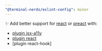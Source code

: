 ```yaml
---
"@terminal-nerds/eslint-config": minor
---
```


✨ Add better support for [react] or [preact] with:

-   [plugin jsx-a11y]
-   [plugin react]
-   [plugin react-hook]

[react]: https://reactjs.org/
[preact]: https://preactjs.com/
[plugin jsx-a11y]: https://github.com/jsx-eslint/eslint-plugin-jsx-a11y
[plugin react]: https://github.com/yannickcr/eslint-plugin-react
[plugin react-hooks]: https://github.com/facebook/react/tree/main/packages/eslint-plugin-react-hooks

